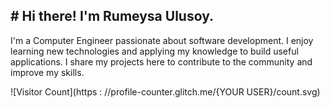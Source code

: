 ## # Hi there! I'm Rumeysa Ulusoy.

I'm a Computer Engineer passionate about software development. I enjoy learning new technologies and applying my knowledge to build useful applications. I share my projects here to contribute to the community and improve my skills.

![Visitor Count](https : //profile-counter.glitch.me/{YOUR USER}/count.svg)
